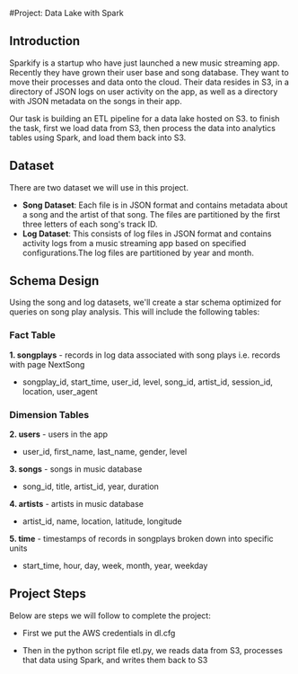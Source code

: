 #Project: Data Lake with Spark
## Introduction
Sparkify is a startup who have just launched a new music streaming app. Recently they have grown their user base and song database. They want to move their processes and data onto the cloud. Their data resides in S3, in a directory of JSON logs on user activity on the app, as well as a directory with JSON metadata on the songs in their app.

Our task is building an ETL pipeline for a data lake hosted on S3. to finish the task, first we load data from S3, then process the data into analytics tables using Spark, and load them back into S3.

## Dataset

There are two dataset we will use in this project.

- **Song Dataset**: Each file is in JSON format and contains metadata about a song and the artist of that song. The files are partitioned by the first three letters of each song's track ID. 
- **Log Dataset**: This consists of log files in JSON format and contains activity logs from a music streaming app based on specified configurations.The log files are partitioned by year and month. 

## Schema Design

Using the song and log datasets, we'll create a star schema optimized for queries on song play analysis. This will include the following tables: 

### Fact Table

**1. songplays** - records in log data associated with song plays i.e. records with page NextSong

- songplay_id, start_time, user_id, level, song_id, artist_id, session_id, location, user_agent

### Dimension Tables
**2. users** - users in the app

- user_id, first_name, last_name, gender, level

**3. songs** - songs in music database

- song_id, title, artist_id, year, duration

**4. artists** - artists in music database

- artist_id, name, location, latitude, longitude

**5. time** - timestamps of records in songplays broken down into specific units

- start_time, hour, day, week, month, year, weekday

## Project Steps
Below are steps we will follow to complete the project:


- First we put the AWS credentials in dl.cfg

- Then in the python script file etl.py, we reads data from S3, processes that data using Spark, and writes them back to S3

